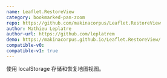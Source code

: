 ```yaml
---
name: Leaflet.RestoreView
category: bookmarked-pan-zoom
repo: https://github.com/makinacorpus/Leaflet.RestoreView
author: Mathieu Leplatre
author-url: https://github.com/leplatrem
demo: https://makinacorpus.github.io/Leaflet.RestoreView/
compatible-v0:
compatible-v1: true
---
```


使用 localStorage 存储和恢复地图视图。

